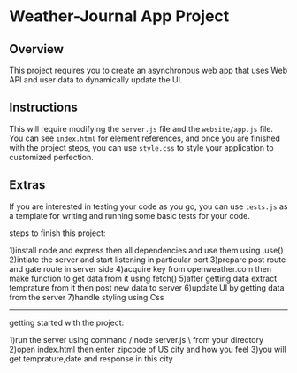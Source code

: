 # Weather-Journal App Project

## Overview

This project requires you to create an asynchronous web app that uses Web API and user data to dynamically update the UI.

## Instructions

This will require modifying the `server.js` file and the `website/app.js` file. You can see `index.html` for element references, and once you are finished with the project steps, you can use `style.css` to style your application to customized perfection.

## Extras

If you are interested in testing your code as you go, you can use `tests.js` as a template for writing and running some basic tests for your code.

steps to finish this project:

1)install node and express then all dependencies and use them using .use()
2)intiate the server and start listening in particular port
3)prepare post route and gate route in server side
4)acquire key from openweather.com then make function to get data from it using fetch()
5)after getting data extract temprature from it then post new data to server
6)update UI by getting data from the server
7)handle styling using Css

---

getting started with the project:

1)run the server using command / node server.js \ from your directory
2)open index.html then enter zipcode of US city and how you feel
3)you will get temprature,date and response in this city
